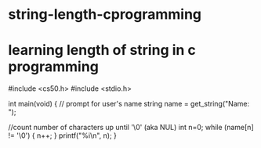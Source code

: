 # string-length-cprogramming
# learning length of string in c programming


#include <cs50.h>
#include <stdio.h>

int main(void)
{
  // prompt for user's name
  string name = get_string("Name: ");

  //count number of characters up until '\0' (aka NUL)
  int n=0;
  while (name[n] != '\0')
  {
    n++;
  }
  printf("%i\n", n);
}
